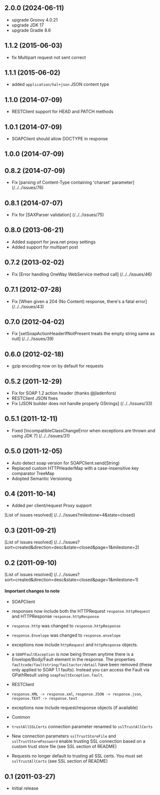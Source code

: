 ## 2.0.0 (2024-06-11)

*  upgrade Groovy 4.0.21
*  upgrade JDK 17
*  upgrade Gradle 8.6

## 1.1.2 (2015-06-03)

* fix Multipart request not sent correct

## 1.1.1 (2015-06-02)

* added `application/hal+json` JSON content type

## 1.1.0 (2014-07-09)

* RESTClient support for HEAD and PATCH methods

## 1.0.1 (2014-07-09)

* SOAPClient should allow DOCTYPE in response

## 1.0.0 (2014-07-09)

## 0.8.2 (2014-07-09)

* Fix [parsing of Content-Type containing 'charset' parameter] (/../../issues/76)

## 0.8.1 (2014-07-07)

* Fix for [SAXParser validation] (/../../issues/75)

## 0.8.0 (2013-06-21)

* Added support for java.net proxy settings
* Added support for multipart post

## 0.7.2 (2013-02-02)

* Fix [Error handling OneWay WebService method call] (/../../issues/46)

## 0.7.1 (2012-07-28)

* Fix [When given a 204 (No Content) response, there's a fatal error] (/../../issues/43)

## 0.7.0 (2012-04-02)

* Fix [setSoapActionHeaderIfNotPresent treats the empty string same as null] (/../../issues/39)

## 0.6.0 (2012-02-18)

* gzip encoding now on by default for requests

## 0.5.2 (2011-12-29)

* Fix for SOAP 1.2 action header (thanks @jladenfors)
* RESTClient JSON fixes
* Fix [JSON builder does not handle properly GStrings] (/../../issues/33)

## 0.5.1 (2011-12-11)

* Fixed [IncompatibleClassChangeError when exceptions are thrown and using JDK 7] (/../../issues/31)

## 0.5.0 (2011-12-05)

* Auto detect soap version for SOAPClient.send(String)
* Replaced custom HTTPHeaderMap with a case-insensitive key comparator TreeMap
* Adopted Semantic Versioning

## 0.4 (2011-10-14)

* Added per client/request Proxy support

[List of issues resolved] (/../../issues?milestone=4&state=closed)

## 0.3 (2011-09-21)

[List of issues resolved] (/../../issues?sort=created&direction=desc&state=closed&page=1&milestone=2)

## 0.2 (2011-09-10)

[List of issues resolved] (/../../issues?sort=created&direction=desc&state=closed&page=1&milestone=1)

#### Important changes to note

* SOAPClient
 * responses now include both the HTTPRequest `response.httpRequest` and HTTPResponse `response.httpResponse`
 * `response.http` was changed to `response.httpResponse`
 * `response.Envelope` was changed to `response.envelope`
 * exceptions now include `httpRequest` and `httpResponse` objects.
 * a `SOAPFaultException` is now being thrown anytime there is a Envelope/Body/Fault element in the response.  The
 properties `faultcode/faultstring/faultactor/detail` have been removed (these only applied to SOAP 1.1 faults).
 Instead you can access the Fault via GPathResult using `soapFaultException.fault`.

* RESTClient
 * `response.XML -> response.xml`, `response.JSON -> response.json`, `response.TEXT -> response.text`
 * exceptions now include request/response objects (if available)

* Common
 * `trustAllSSLCerts` connection parameter renamed to `sslTrustAllCerts`
 *  New connection parameters `sslTrustStoreFile` and `sslTrustStorePassword` enable trusting SSL connection based on a
 custom trust store file (see SSL section of README)
 *  Requests no longer default to trusting all SSL certs.  You must set `sslTrustAllCerts` (see SSL section of README)

## 0.1 (2011-03-27)

* Initial release
